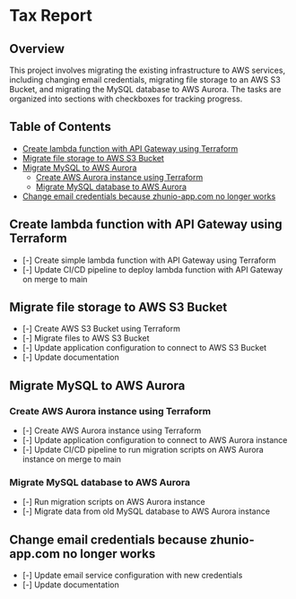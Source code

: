 # Tax Report

## Overview

This project involves migrating the existing infrastructure to AWS services, including changing email credentials, migrating file storage to an AWS S3 Bucket, and migrating the MySQL database to AWS Aurora. The tasks are organized into sections with checkboxes for tracking progress.

## Table of Contents

- [Create lambda function with API Gateway using Terraform](#create-lambda-function-with-api-gateway-using-terraform)
- [Migrate file storage to AWS S3 Bucket](#migrate-file-storage-to-aws-s3-bucket)
- [Migrate MySQL to AWS Aurora](#migrate-mysql-to-aws-aurora)
  - [Create AWS Aurora instance using Terraform](#create-aws-aurora-instance-using-terraform)
  - [Migrate MySQL database to AWS Aurora](#migrate-mysql-database-to-aws-aurora)
- [Change email credentials because zhunio-app.com no longer works](#change-email-credentials-because-zhunio-appcom-no-longer-works)

## Create lambda function with API Gateway using Terraform

- [-] Create simple lambda function with API Gateway using Terraform
- [-] Update CI/CD pipeline to deploy lambda function with API Gateway on merge to main

## Migrate file storage to AWS S3 Bucket

- [-] Create AWS S3 Bucket using Terraform
- [-] Migrate files to AWS S3 Bucket
- [-] Update application configuration to connect to AWS S3 Bucket
- [-] Update documentation

## Migrate MySQL to AWS Aurora

### Create AWS Aurora instance using Terraform

- [-] Create AWS Aurora instance using Terraform
- [-] Update application configuration to connect to AWS Aurora instance
- [-] Update CI/CD pipeline to run migration scripts on AWS Aurora instance on merge to main

### Migrate MySQL database to AWS Aurora

- [-] Run migration scripts on AWS Aurora instance
- [-] Migrate data from old MySQL database to AWS Aurora instance

## Change email credentials because zhunio-app.com no longer works

- [-] Update email service configuration with new credentials
- [-] Update documentation
